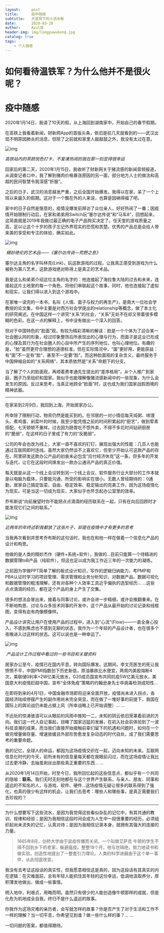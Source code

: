 ```yaml
---
layout:     post
title:      疫中随感
subtitle:   大变局下的小流水账
date:       2020-03-28
author:     Azul佐
header-img: img/longyuwukong.jpg
catalog: true
tags:
    - 个人随感
---
```


# 如何看待温铁军？为什么他并不是很火呢？

# 疫中随感

2020年1月14日，我请了10天的假，从上海回到湖南家中，开始自己的春节假期。

在高铁上我看着新闻，财新网App的首版头条，依旧是前几天就看到的——武汉出现不明原因肺炎的消息，但除了之前就和家里人敲敲鼓之外，我没有太过在意。

![img](https://pic1.zhimg.com/80/v2-c15fd1acca27064dea7790ff3f528558_720w.png)

​                                                         *高铁站内的茶颜悦色打卡，不爱凑热闹的我在那一刻显得很幸运*

回家后的第二天，2020年1月15日，我收听了财新网关于猪流感的新闻音频报道，从调查记者口中，我了解到猪肉价格暴涨原因的另一面，部分地方人士的做法和高超的民间智慧令我深感“折服”。

之后的日子，武汉的消息越发严重，之后全国开始爆发。我得以在家，呆了一个上班以来最久的假期。这对于一个飘在外的人来说，也算是因祸得福了吧。

家中的日子自然是惬意的，疫情没爆发前拜访了众位亲人，好好热闹了一番；因疫情开始限制行动后，在家和弟弟用Switch玩“塞尔达传说”和“马车8”，回想起来，这简直就是2019年我做过最正确的电子产品购买决定了。任天堂的游戏质量之高，足以让这个十岁的孩子忘记外界现实的恐慌和苦楚。优秀的产品总是会给人带来美的享受和专注的体验，确实如此。

![img](https://pic2.zhimg.com/80/v2-6bd56f1793a2c1273384814cfc428ab5_720w.jpeg)

​                                                                    *精妙绝伦的艺术品——《塞尔达传说—荒野之息》*

塞尔达主角的名字叫林克(Link)，玩这款游戏的过程，让我真正感受到游戏为什么被称为第八艺术，这款游戏绝对称得上是真正的艺术品。

我是这么和弟弟介绍这位主角的名字的：他连接起了海拉鲁大陆的过去和未来，连接起这片土地里的每一个角色，将他们串联起这个故事，同时，他也连接起了虚拟和现实，让我们得以进入到这个游戏中。

在家唯一读完的一本书，名叫《人情、面子与权力的再生产》，是南大一位社会学教授的论文集，书中主要是对西方社会学提出的relationship等概念，做了本土化的研究阐述。在中国这样一个讲究“关系”的社会，“关系”无处不在却又带着很多模糊的色彩。在这一点的解释上，书中没有做出一个深入的回答。

但对于中国特色的“脸面”观，有较为精彩清晰的解读：脸是一个个体为了迎合某一社会圈认同的形象，经过印象整饰后所表现出的心理与行为，而面子是这业已形成的心理及其行为在社会圈人的心目中所产生的序列地位，也叫心理地位。有趣的是，“脸”虽然更符合理想的道德标准，但在实际情况中，“面”更好用，更能获益：有“面”不一定有“脸”，甚至不一定要“脸”。而这种脸面观的复杂含义，最终服务于中国伸缩自如的“关系网络”，其本质依然是“关系”命题下的分支。

当了解了个人的脸面观，再顺着费孝通先生提出的“差序格局”，从个人推广到家庭、圈子乃至组织和国家。我似乎也能理解像猪流感新闻中的一些现象，为什么会发生的原因。反过来思考，当真正地顾全“脸面”时，这也成为我们国家战胜困境的精神武器。

------

在家呆到2月9日，我回到上海，开始居家办公。

所幸除了限制行动，物资仍然是能买到的。在邻居的一对小情侣每天炖粥、啃馒头、煮鸡蛋、剁菜叶的时候，我至少能凭借之前的时间积累起的“厨艺”，做到荤素搭配，七天顿顿不重样。过去因为肠胃吃不惯外卖，不得不多花时间钻研厨房的“脆弱”，在这样的日子里成了有力的“反脆弱”。

公司的年会也改为线上，大家一直不喜欢的钉钉，展现出强大的性能：几百人也能通过互联网即时连线。虽然大家仍然谈不上喜欢它，但至少开始认可这款产品的存在。阿里研发这款办公产品的初衷未必包含“应付经济休克”这一条，但多年的开发与迭代，让它在这段时间焕发出一款办公通讯产品的真正价值。

每天就是从这一个线上会议转到另一个线上会议，软件服务行业大部分的工作本就是以电脑为载体，只要能沟通，所受的影响实在很小。无数人曾经期待的：0通勤，居家自己搞定饭菜，自由、稳定效率、稳定输出的完美工作，因为这场疫情化为现实。可是当这一切成为现实，大家似乎也怀念起办公室里的效率。

乔布斯说“向前展望时你不能把点点滴滴的经历联系在一起，只有在向后回顾时才能发现它们之间的联系。”

![img](https://pic1.zhimg.com/80/v2-81e7dd284e1316a8edb3adbc12557f48_720w.png)

​                                                   *近两年的年终述职我都放了这张片子，却是在疫情中才有更多的思考*

当我再次看到并思考乔布斯的这句话时，我也在和他一样在做着一个信息化产品的设计和构思。

他做的是人类的精妙杰作（硬件+系统+软件），我做的...目前只能算一个待精进的数据管理toB产品（纯软件），但这也足以成为我工作近三年的一次能力的凝练。

之前因为学做PPT简单了解的板式设计知识，写作的逻辑归纳能力，考PMP和PBA认证时学习的项目管理、需求管理和业务分析知识，对数据产品、数据可视化和数据管理的粗浅理解，还有对各种个人效率工具近乎偏执的选型经历... ...这些点点滴滴的经历，都在这个产品的身上产生了交集。

很多的想法会冒出来，接着与同事讨论，或许会进一步精细，或许会推翻重来。在不断地构思、讨论与众多技术同事的开发中，这个产品从最开始的讨论记录和线框图，变得有血有肉像模像样。

产品设计讲究让用户在使用产品的过程中，进入到“心流”(Flow)——一直全身心投入，不感到焦虑也不感到无聊的状态，我作为一个年轻的产品设计者，也在很多个夜晚进入过这样的状态。这可以说也是一种幸运了。

![img](https://pic1.zhimg.com/80/v2-31b04da9cbdba1a9aed61236795a809c_720w.png)

​                                                                         *产品设计工作过程中看过的一些书目和关键资料*

居家办公至今，疫情已在国内平息，转向国际爆发。这期间，李文亮医生的死让我愤愤不平，中国PMI指数创下历史新低，原油暴跌比水便宜，两周内美股熔断4次，美联储0利率+2W亿美元放水，G20成员国宣布共同抗疫5W亿美元放水，美国意大利疫情赶超中国，宣布“全体免疫”策略的约翰逊身先士卒病毒检测成阳性...

在即将到来的4月1日，中国金融市场即将迎来全面开放，疫情尚未进入拐点，各国经济陆续停摆产生的副作用尚未完全突显，而在做了一堆好事的前提下，我国在国际上的舆论战仍未能占据上风（所幸战略上已开始调整）... ...

不远处的惊涛骇浪可以从眼前的风雨中推知一二，未知的阴云依旧笼罩着前进的方向。我们这一代人自记事起，目睹了国家迅猛的发展，在初入社会前体验到了一波科技浪潮的成果，而当我们直接开始接触前辈们留下的机遇和问题时，如何在一个做完增量做存量、增速放缓且外部形势愈发复杂动态的时代自处，成了我们需要思考的重要命题。

我的记忆，全球人的命运，都因为这场疫情交织在一起，迈向未知的未来。互联网信息化时代的今天，前所未有的信息量每天都在我眼前闪过，而在这场疫情让我比过去更冷静，去抽茧剥丝出那些真正重要的东西... ...

从2020年1月14日开始，时至今日，我所回忆起的这些信息点，都似乎有一个共同的隐喻：**联系**。我们无时无刻地都在与这个世界产生联系，与亲人、朋友、同事和遥远的不知名的人，与游戏、软件、硬件...这场疫情无疑让很多的联系得到了强化，也真的很少有这样的机会，让我们去思考：哪些人和哪些事，是真正需要我们去珍视的？

------

为什么想要写下这些流水，是因为我觉得这些看似杂乱的记忆中，有其共通的教训、规律和经验；是因为我相信这段时间会成为人生中一段很重要的经历，必须组织起尚未流失的记忆，认真对待；是因为我相信记录本身，就拥有其强大的连接的力量。

> 1665年8月，剑桥大学由于鼠疫传播而关闭，一个叫做艾萨克·牛顿的学生不得不回到乡下的老家，躲避瘟疫。整整18个月，他与世隔绝，努力地读书和做实验，创造性地提出了一整套引力理论。人类的科学进展由于这个单一事件，从此彻底改变。

我没有去考证这段话的真实性，但我愿意相信这是真的，因为这段话有其真实的内在逻辑：在灾难面前，总有年轻人能抓住其年轻的这份幸运，低调地汲取养分，厚积薄发地做出、做成一些事情。

明入地中，利艰贞，用晦而明。虽然只有很少的人能创造像牛顿那样的成就，但是化危为机地成全自我，终归不是什么遥远的故事。

你我作为这场灾难的亲历者，会写就怎样的故事？你是否产生了对于生活和工作不一样的理解？当一切平息，你希望见到谁？做一些什么样的事？... ...

一切问题的答案，都值得期待。
